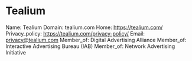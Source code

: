
# Tealium

Name: Tealium
Domain: tealium.com
Home: https://tealium.com/
Privacy_policy: https://tealium.com/privacy-policy/
Email: privacy@tealium.com
Member_of: Digital Advertising Alliance
Member_of: Interactive Advertising Bureau (IAB)
Member_of: Network Advertising Initiative
